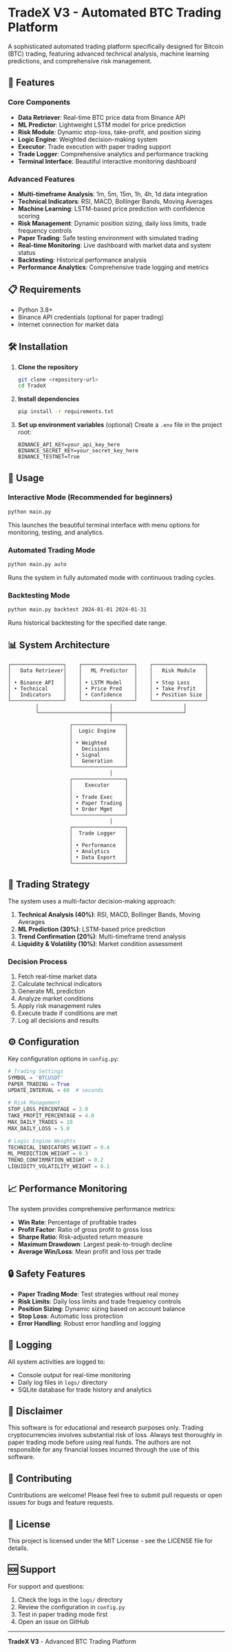 # TradeX V3 - Automated BTC Trading Platform

A sophisticated automated trading platform specifically designed for Bitcoin (BTC) trading, featuring advanced technical analysis, machine learning predictions, and comprehensive risk management.

## 🚀 Features

### Core Components
- **Data Retriever**: Real-time BTC price data from Binance API
- **ML Predictor**: Lightweight LSTM model for price prediction
- **Risk Module**: Dynamic stop-loss, take-profit, and position sizing
- **Logic Engine**: Weighted decision-making system
- **Executor**: Trade execution with paper trading support
- **Trade Logger**: Comprehensive analytics and performance tracking
- **Terminal Interface**: Beautiful interactive monitoring dashboard

### Advanced Features
- **Multi-timeframe Analysis**: 1m, 5m, 15m, 1h, 4h, 1d data integration
- **Technical Indicators**: RSI, MACD, Bollinger Bands, Moving Averages
- **Machine Learning**: LSTM-based price prediction with confidence scoring
- **Risk Management**: Dynamic position sizing, daily loss limits, trade frequency controls
- **Paper Trading**: Safe testing environment with simulated trading
- **Real-time Monitoring**: Live dashboard with market data and system status
- **Backtesting**: Historical performance analysis
- **Performance Analytics**: Comprehensive trade logging and metrics

## 📋 Requirements

- Python 3.8+
- Binance API credentials (optional for paper trading)
- Internet connection for market data

## 🛠️ Installation

1. **Clone the repository**
   ```bash
   git clone <repository-url>
   cd TradeX
   ```

2. **Install dependencies**
   ```bash
   pip install -r requirements.txt
   ```

3. **Set up environment variables** (optional)
   Create a `.env` file in the project root:
   ```env
   BINANCE_API_KEY=your_api_key_here
   BINANCE_SECRET_KEY=your_secret_key_here
   BINANCE_TESTNET=True
   ```

## 🚀 Usage

### Interactive Mode (Recommended for beginners)
```bash
python main.py
```
This launches the beautiful terminal interface with menu options for monitoring, testing, and analytics.

### Automated Trading Mode
```bash
python main.py auto
```
Runs the system in fully automated mode with continuous trading cycles.

### Backtesting Mode
```bash
python main.py backtest 2024-01-01 2024-01-31
```
Runs historical backtesting for the specified date range.

## 📊 System Architecture

```
┌─────────────────┐    ┌─────────────────┐    ┌─────────────────┐
│   Data Retriever│    │   ML Predictor  │    │   Risk Module   │
│                 │    │                 │    │                 │
│ • Binance API   │    │ • LSTM Model    │    │ • Stop Loss     │
│ • Technical     │    │ • Price Pred    │    │ • Take Profit   │
│   Indicators    │    │ • Confidence    │    │ • Position Size │
└─────────────────┘    └─────────────────┘    └─────────────────┘
         │                       │                       │
         └───────────────────────┼───────────────────────┘
                                 │
                    ┌─────────────────┐
                    │  Logic Engine   │
                    │                 │
                    │ • Weighted      │
                    │   Decisions     │
                    │ • Signal        │
                    │   Generation    │
                    └─────────────────┘
                                 │
                    ┌─────────────────┐
                    │    Executor     │
                    │                 │
                    │ • Trade Exec    │
                    │ • Paper Trading │
                    │ • Order Mgmt    │
                    └─────────────────┘
                                 │
                    ┌─────────────────┐
                    │  Trade Logger   │
                    │                 │
                    │ • Performance   │
                    │ • Analytics     │
                    │ • Data Export   │
                    └─────────────────┘
```

## 🎯 Trading Strategy

The system uses a multi-factor decision-making approach:

1. **Technical Analysis (40%)**: RSI, MACD, Bollinger Bands, Moving Averages
2. **ML Prediction (30%)**: LSTM-based price prediction
3. **Trend Confirmation (20%)**: Multi-timeframe trend analysis
4. **Liquidity & Volatility (10%)**: Market condition assessment

### Decision Process
1. Fetch real-time market data
2. Calculate technical indicators
3. Generate ML prediction
4. Analyze market conditions
5. Apply risk management rules
6. Execute trade if conditions are met
7. Log all decisions and results

## ⚙️ Configuration

Key configuration options in `config.py`:

```python
# Trading Settings
SYMBOL = 'BTCUSDT'
PAPER_TRADING = True
UPDATE_INTERVAL = 60  # seconds

# Risk Management
STOP_LOSS_PERCENTAGE = 2.0
TAKE_PROFIT_PERCENTAGE = 4.0
MAX_DAILY_TRADES = 10
MAX_DAILY_LOSS = 5.0

# Logic Engine Weights
TECHNICAL_INDICATORS_WEIGHT = 0.4
ML_PREDICTION_WEIGHT = 0.3
TREND_CONFIRMATION_WEIGHT = 0.2
LIQUIDITY_VOLATILITY_WEIGHT = 0.1
```

## 📈 Performance Monitoring

The system provides comprehensive performance metrics:

- **Win Rate**: Percentage of profitable trades
- **Profit Factor**: Ratio of gross profit to gross loss
- **Sharpe Ratio**: Risk-adjusted return measure
- **Maximum Drawdown**: Largest peak-to-trough decline
- **Average Win/Loss**: Mean profit and loss per trade

## 🔒 Safety Features

- **Paper Trading Mode**: Test strategies without real money
- **Risk Limits**: Daily loss limits and trade frequency controls
- **Position Sizing**: Dynamic sizing based on account balance
- **Stop Loss**: Automatic loss protection
- **Error Handling**: Robust error handling and logging

## 📝 Logging

All system activities are logged to:
- Console output for real-time monitoring
- Daily log files in `logs/` directory
- SQLite database for trade history and analytics

## 🚨 Disclaimer

This software is for educational and research purposes only. Trading cryptocurrencies involves substantial risk of loss. Always test thoroughly in paper trading mode before using real funds. The authors are not responsible for any financial losses incurred through the use of this software.

## 🤝 Contributing

Contributions are welcome! Please feel free to submit pull requests or open issues for bugs and feature requests.

## 📄 License

This project is licensed under the MIT License - see the LICENSE file for details.

## 🆘 Support

For support and questions:
1. Check the logs in the `logs/` directory
2. Review the configuration in `config.py`
3. Test in paper trading mode first
4. Open an issue on GitHub

---

**TradeX V3** - Advanced BTC Trading Platform
